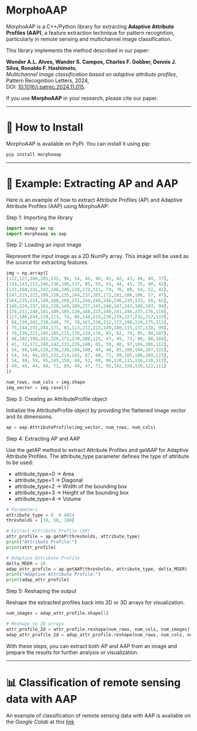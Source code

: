 # MorphoAAP

MorphoAAP is a C++/Python library for extracting **Adaptive Attribute Profiles (AAP)**, a feature extraction technique for pattern recognition, particularly in remote sensing and multichannel image classification.

This library implements the method described in our paper:  

**Wonder A.L. Alves, Wander S. Campos, Charles F. Gobber, Dennis J. Silva, Ronaldo F. Hashimoto**,  
*Multichannel image classification based on adaptive attribute profiles*, Pattern Recognition Letters, 2024,  
DOI: [10.1016/j.patrec.2024.11.015](https://doi.org/10.1016/j.patrec.2024.11.015).  

If you use **MorphoAAP** in your research, please cite our paper.

---

# 🔧 How to Install

MorphoAAP is available on PyPI. You can install it using pip:

```bash
pip install morphoaap
```

---


# 🚀 Example: Extracting AP and AAP

Here is an example of how to extract Attribute Profiles (AP) and Adaptive Attribute Profiles (AAP) using MorphoAAP:

Step 1: Importing the library
```python
import numpy as np
import morphoaap as aap
```

Step 2: Loading an input image

Represent the input image as a 2D NumPy array. This image will be used as the source for extracting features.

```python
img = np.array([
[122,127,166,201,152, 96, 54, 44, 40, 41, 42, 43, 44, 44, 37],
[133,143,213,246,236,196,137, 85, 55, 43, 44, 45, 35, 40, 42],
[133,168,231,242,246,246,228,172,111, 74, 76, 80, 54, 52, 41],
[147,215,222,199,220,235,244,237,205,172,181,186,106, 57, 47],
[164,235,224,149,168,208,231,244,248,246,246,230,133, 58, 62],
[140,224,237,161,128,149,180,227,245,248,247,243,189,103, 94],
[134,211,240,181,109,105,120,168,223,240,241,246,237,176,110],
[117,188,244,210,111, 74, 86,144,215,230,219,227,232,212,133],
[ 66,159,242,238,149, 75, 78,163,238,212,172,198,219,175,111],
[ 75,144,231,244,171, 81,113,212,222,149,108,115,137,118, 99],
[ 78,139,222,245,185,115,176,229,176, 85, 62, 79, 95, 98,107],
[ 48,102,199,241,220,171,220,208,125, 47, 45, 73, 90, 98,104],
[ 41, 72,171,240,242,233,226,149, 65, 39, 60, 97,104,106,112],
[ 54, 68,140,228,238,236,194,100, 44, 48, 85,100,104,107,122],
[ 54, 54, 94,181,222,214,141, 67, 40, 72, 99,105,106,109,123],
[ 54, 48, 59, 95,145,158, 84, 52, 60, 96,110,115,116,110,113],
[ 49, 45, 44, 48, 71, 89, 49, 47, 71, 95,162,156,119,122,111]
])

num_rows, num_cols = img.shape
img_vector = img.ravel()
```

Step 3: Creating an AttributeProfile object

Initialize the AttributeProfile object by providing the flattened image vector and its dimensions.

```python
ap = aap.AttributeProfile(img_vector, num_rows, num_cols)
```

Step 4: Extracting AP and AAP

Use the getAP method to extract Attribute Profiles and getAAP for Adaptive Attribute Profiles. The attribute_type parameter defines the type of attribute to be used:
- attribute_type=0 → Area
- attribute_type=1 → Diagonal
- attribute_type=2 → Width of the bounding box
- attribute_type=3 → Height of the bounding box
- attribute_type=4 → Volume

```python
# Parameters
attribute_type = 0  # AREA
thresholds = [10, 50, 100]

# Extract Attribute Profile (AP)
attr_profile = ap.getAP(thresholds, attribute_type)
print("Attribute Profile:")
print(attr_profile)

# Adaptive Attribute Profile
delta_MSER = 10
adap_attr_profile = ap.getAAP(thresholds, attribute_type, delta_MSER)
print("Adaptive Attribute Profile:")
print(adap_attr_profile)
```



Step 5: Reshaping the output

Reshape the extracted profiles back into 2D or 3D arrays for visualization.
```python
num_images = adap_attr_profile.shape[1]

# Reshape to 2D arrays
attr_profile_2d = attr_profile.reshape(num_rows, num_cols, num_images)
adap_attr_profile_2d = adap_attr_profile.reshape(num_rows, num_cols, num_images)
```
With these steps, you can extract both AP and AAP from an image and prepare the results for further analysis or visualization.


---


# 📊 Classification of remote sensing data with AAP

An example of classification of remote sensing data with AAP is available on the *Google Colab* at this 
[link](https://colab.research.google.com/github/wonderalexandre/MorphoAAP/blob/main/example/Classification_of_remote_sensing_data_with_MorphAAP.ipynb)

